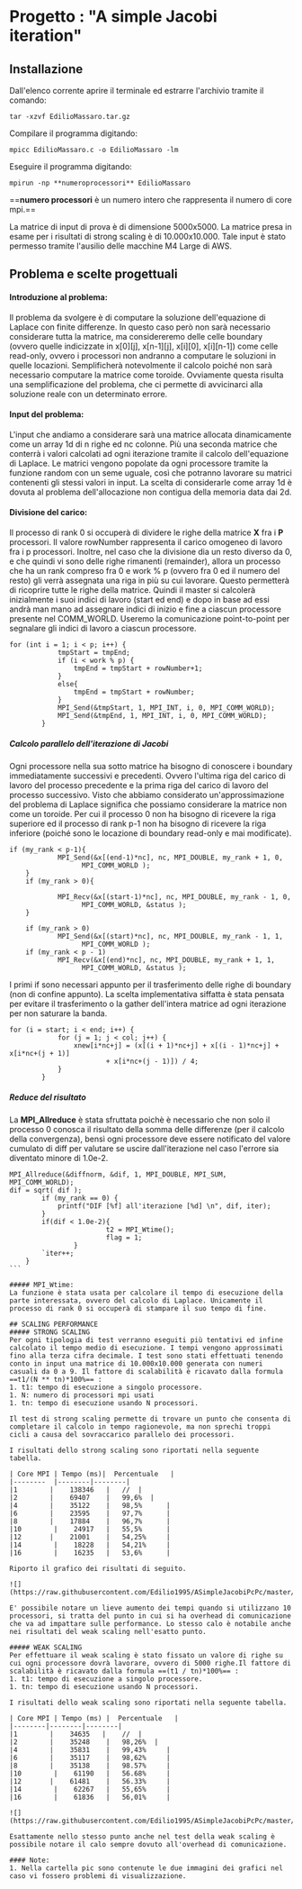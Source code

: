 # Progetto    : "A simple Jacobi iteration"

## Installazione 
Dall'elenco corrente aprire il terminale ed estrarre l'archivio tramite il comando:

	tar -xzvf EdilioMassaro.tar.gz

Compilare il programma digitando:

	mpicc EdilioMassaro.c -o EdilioMassaro -lm

Eseguire il programma digitando:

	mpirun -np **numeroprocessori** EdilioMassaro

==**numero processori** è un numero intero che rappresenta il numero di core mpi.==

La matrice di input di prova è di dimensione 5000x5000. La matrice presa in esame per i risultati di strong scaling è di 10.000x10.000. Tale input è stato permesso tramite l'ausilio delle macchine M4 Large di AWS.

## Problema e scelte progettuali

#### Introduzione al problema:

Il problema da svolgere è di computare la soluzione dell'equazione di Laplace con finite differenze. In questo caso però non sarà necessario considerare tutta la matrice, ma considereremo delle celle boundary (ovvero quelle indicizzate in x[0][j], x[n-1][j], x[i][0], x[i][n-1]) come celle read-only, ovvero i processori non andranno a computare le soluzioni in quelle locazioni. 
Semplificherà notevolmente il calcolo poiché non sarà necessario computare la matrice come toroide. Ovviamente questa risulta una semplificazione del problema, che ci permette di avvicinarci alla soluzione reale con un determinato errore.


#### Input del problema:
L'input che andiamo a considerare sarà una matrice allocata dinamicamente come un array 1d di n righe ed nc colonne. Più una seconda matrice che conterrà i valori calcolati ad ogni iterazione tramite il calcolo dell'equazione di Laplace.
Le matrici vengono popolate da ogni processore tramite la funzione random con un seme uguale, così che potranno lavorare su matrici contenenti gli stessi valori in input.
La scelta di considerarle come array 1d è dovuta al problema dell'allocazione non contigua della memoria data dai 2d.



#### Divisione del carico:
Il processo di rank 0 si occuperà di dividere le righe della matrice **X** fra i **P** processori. Il valore rowNumber rappresenta il carico omogeneo di lavoro fra i p processori. Inoltre, nel caso che la divisione dia un resto diverso da 0, e che quindi vi sono delle righe rimanenti (remainder), allora un processo che ha un rank compreso fra 0 e work % p (ovvero fra 0 ed il numero del resto) gli verrà assegnata una riga in più su cui lavorare. Questo permetterà di ricoprire tutte le righe della matrice.
Quindi il master si calcolerà inizialmente i suoi indici di lavoro (start ed end) e dopo in base ad essi andrà man mano ad assegnare indici di inizio e fine a ciascun processore presente nel COMM_WORLD. Useremo la comunicazione point-to-point per segnalare gli indici di lavoro a ciascun processore.

```
for (int i = 1; i < p; i++) {
			tmpStart = tmpEnd;
			if (i < work % p) {
				tmpEnd = tmpStart + rowNumber+1;
			}
			else{
				tmpEnd = tmpStart + rowNumber;
			}
			MPI_Send(&tmpStart, 1, MPI_INT, i, 0, MPI_COMM_WORLD);
			MPI_Send(&tmpEnd, 1, MPI_INT, i, 0, MPI_COMM_WORLD);
		}
```



##### Calcolo parallelo dell'iterazione di Jacobi
Ogni processore nella sua sotto matrice ha bisogno di conoscere i boundary immediatamente successivi e precedenti. Ovvero l'ultima riga del carico di lavoro del processo precedente e la prima riga del carico di lavoro del processo successivo. Visto che abbiamo considerato un'approssimazione del problema di Laplace significa che possiamo considerare la matrice non come un toroide. Per cui il processo 0 non ha bisogno di ricevere la riga superiore ed il processo di rank p-1 non ha bisogno di ricevere la riga inferiore (poiché sono le locazione di boundary read-only e mai modificate).
```
if (my_rank < p-1){
		    MPI_Send(&x[(end-1)*nc], nc, MPI_DOUBLE, my_rank + 1, 0,
			      MPI_COMM_WORLD );
	}
	if (my_rank > 0){

		    MPI_Recv(&x[(start-1)*nc], nc, MPI_DOUBLE, my_rank - 1, 0,
			      MPI_COMM_WORLD, &status );
	}

	if (my_rank > 0)
		    MPI_Send(&x[(start)*nc], nc, MPI_DOUBLE, my_rank - 1, 1,
			      MPI_COMM_WORLD );
	if (my_rank < p - 1)
		    MPI_Recv(&x[(end)*nc], nc, MPI_DOUBLE, my_rank + 1, 1,
			      MPI_COMM_WORLD, &status );
```


I primi if sono necessari appunto per il trasferimento delle righe di boundary (non di confine appunto). La scelta implementativa siffatta è stata pensata per evitare il trasferimento o la gather dell'intera matrice ad ogni iterazione per non saturare la banda. 
```
for (i = start; i < end; i++) {
			for (j = 1; j < col; j++) {
				xnew[i*nc+j] = (x[(i + 1)*nc+j] + x[(i - 1)*nc+j] + x[i*nc+(j + 1)]
						+ x[i*nc+(j - 1)]) / 4;
			}
		}
```

##### Reduce del risultato
La **MPI_Allreduce** è stata sfruttata poichè è necessario che non solo il processo 0 conosca il risultato della somma delle differenze (per il calcolo della convergenza), bensì ogni processore deve essere notificato del valore cumulato di diff per valutare se uscire dall'iterazione nel caso l'errore sia diventato minore di 1.0e-2.

````
MPI_Allreduce(&diffnorm, &dif, 1, MPI_DOUBLE, MPI_SUM, MPI_COMM_WORLD);
dif = sqrt( dif );
		if (my_rank == 0) {
			printf("DIF [%f] all'iterazione [%d] \n", dif, iter);
		}
		if(dif < 1.0e-2){
						t2 = MPI_Wtime(); 
						flag = 1;
				}
		`iter++; 
	}
```

##### MPI_Wtime:
La funzione è stata usata per calcolare il tempo di esecuzione della parte interessata, ovvero del calcolo di Laplace. Unicamente il processo di rank 0 si occuperà di stampare il suo tempo di fine.

## SCALING PERFORMANCE
##### STRONG SCALING
Per ogni tipologia di test verranno eseguiti più tentativi ed infine calcolato il tempo medio di esecuzione. I tempi vengono approssimati fino alla terza cifra decimale. I test sono stati effettuati tenendo conto in input una matrice di 10.000x10.000 generata con numeri casuali da 0 a 9. Il fattore di scalabilità è ricavato dalla formula ==t1/(N ** tn)*100%== :
1. t1: tempo di esecuzione a singolo processore.
1. N: numero di processori mpi usati
1. tn: tempo di esecuzione usando N processori.

Il test di strong scaling permette di trovare un punto che consenta di completare il calcolo in tempo ragionevole, ma non sprechi troppi cicli a causa del sovraccarico parallelo dei processori. 

I risultati dello strong scaling sono riportati nella seguente tabella.

| Core MPI | Tempo (ms)|  Percentuale   |
|--------  |--------|--------|
|1        |    138346   |	//	|
|2        |    69407    |	99,6%  |
|4        |    35122    |	98,5%	   |
|6        |    23595    |	97,7%	   |
|8        |    17884    |	96,7%	   |
|10        |    24917   |	55,5%	   |
|12       |    21001    |	54,25%	   |
|14        |    18228   |	54,21%	   |
|16        |    16235   |	53,6%	   |

Riporto il grafico dei risultati di seguito.

![](https://raw.githubusercontent.com/Edilio1995/ASimpleJacobiPcPc/master/STRONG.PNG)

E' possibile notare un lieve aumento dei tempi quando si utilizzano 10 processori, si tratta del punto in cui si ha overhead di comunicazione che va ad impattare sulle performance. Lo stesso calo è notabile anche nei risultati del weak scaling nell'esatto punto.

##### WEAK SCALING
Per effettuare il weak scaling è stato fissato un valore di righe su cui ogni processore dovrà lavorare, ovvero di 5000 righe.Il fattore di scalabilità è ricavato dalla formula ==(t1 / tn)*100%== :
1. t1: tempo di esecuzione a singolo processore.
1. tn: tempo di esecuzione usando N processori.

I risultati dello weak scaling sono riportati nella seguente tabella.

| Core MPI | Tempo (ms) |  Percentuale   | 
|--------|--------|--------|
|1        |    34635   |	//	|
|2        |    35248    |	98,26%  |
|4        |    35831    |	99,43%	   |
|6        |    35117    |	98,62%	   |
|8        |    35138    |	98.57%	   |
|10        |    61190   |	56.68%	   |
|12       |    61481    |	56.33%	   |
|14        |    62267   |	55,65%	   |
|16        |    61836   |	56,01%	   |

![](https://raw.githubusercontent.com/Edilio1995/ASimpleJacobiPcPc/master/weak.PNG)

Esattamente nello stesso punto anche nel test della weak scaling è possibile notare il calo sempre dovuto all'overhead di comunicazione. 

#### Note:
1. Nella cartella pic sono contenute le due immagini dei grafici nel caso vi fossero problemi di visualizzazione.





